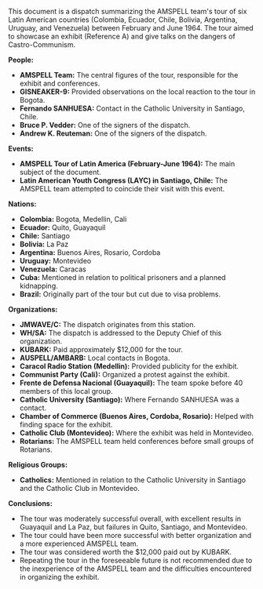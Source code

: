 This document is a dispatch summarizing the AMSPELL team's tour of six Latin American countries (Colombia, Ecuador, Chile, Bolivia, Argentina, Uruguay, and Venezuela) between February and June 1964. The tour aimed to showcase an exhibit (Reference A) and give talks on the dangers of Castro-Communism.

**People:**

*   **AMSPELL Team:** The central figures of the tour, responsible for the exhibit and conferences.
*   **GISNEAKER-9:** Provided observations on the local reaction to the tour in Bogota.
*   **Fernando SANHUESA:** Contact in the Catholic University in Santiago, Chile.
*   **Bruce P. Vedder:** One of the signers of the dispatch.
*   **Andrew K. Reuteman:** One of the signers of the dispatch.

**Events:**

*   **AMSPELL Tour of Latin America (February-June 1964):** The main subject of the document.
*   **Latin American Youth Congress (LAYC) in Santiago, Chile:** The AMSPELL team attempted to coincide their visit with this event.

**Nations:**

*   **Colombia:** Bogota, Medellin, Cali
*   **Ecuador:** Quito, Guayaquil
*   **Chile:** Santiago
*   **Bolivia:** La Paz
*   **Argentina:** Buenos Aires, Rosario, Cordoba
*   **Uruguay:** Montevideo
*   **Venezuela:** Caracas
*   **Cuba:** Mentioned in relation to political prisoners and a planned kidnapping.
*   **Brazil:** Originally part of the tour but cut due to visa problems.

**Organizations:**

*   **JMWAVE/C:** The dispatch originates from this station.
*   **WH/SA:** The dispatch is addressed to the Deputy Chief of this organization.
*   **KUBARK:** Paid approximately $12,000 for the tour.
*   **AUSPELL/AMBARB:** Local contacts in Bogota.
*   **Caracol Radio Station (Medellin):** Provided publicity for the exhibit.
*   **Communist Party (Cali):** Organized a protest against the exhibit.
*   **Frente de Defensa Nacional (Guayaquil):** The team spoke before 40 members of this local group.
*   **Catholic University (Santiago):** Where Fernando SANHUESA was a contact.
*   **Chamber of Commerce (Buenos Aires, Cordoba, Rosario):** Helped with finding space for the exhibit.
*   **Catholic Club (Montevideo):** Where the exhibit was held in Montevideo.
*   **Rotarians:** The AMSPELL team held conferences before small groups of Rotarians.

**Religious Groups:**

*   **Catholics:** Mentioned in relation to the Catholic University in Santiago and the Catholic Club in Montevideo.

**Conclusions:**

*   The tour was moderately successful overall, with excellent results in Guayaquil and La Paz, but failures in Quito, Santiago, and Montevideo.
*   The tour could have been more successful with better organization and a more experienced AMSPELL team.
*   The tour was considered worth the $12,000 paid out by KUBARK.
*   Repeating the tour in the foreseeable future is not recommended due to the inexperience of the AMSPELL team and the difficulties encountered in organizing the exhibit.
